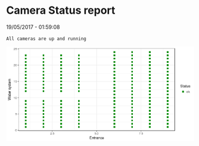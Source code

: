 Camera Status report
================
19/05/2017 - 01:59:08

    All cameras are up and running

![](camreport_files/figure-markdown_github/unnamed-chunk-2-1.png)
